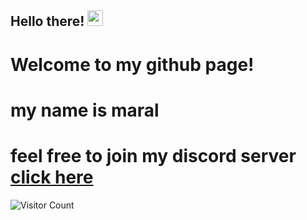 ## Hello there! <img src="https://media.giphy.com/media/hvRJCLFzcasrR4ia7z/giphy.gif" width="25px">
# Welcome to my github page!
# my name is maral 
# feel free to join my discord server [click here](https://discord.gg/6RMNvYV27P)
![Visitor Count](https://profile-counter.glitch.me/MrLWasHere/count.svg)
